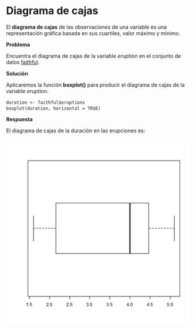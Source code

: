 
# Diagrama de cajas

El __diagrama de cajas__ de las observaciones de una variable es una representación gráfica basada en sus cuartiles, valor máximo y mínimo.

__Problema__

Encuentra el diagrama de cajas de la variable _eruption_ en el conjunto de datos [faithful](../chapter2/nquantitative.md).

__Solución__

Aplicaremos la función __boxplot()__ para producir el diagrama de cajas de la variable _eruption_.

```
duration <- faithful$eruptions
boxplot(duration, horizontal = TRUE)

```

__Respuesta__

El diagrama de cajas de la duración en las erupciones es:

![plot of chunk boxplot](figure/boxplot-1.png)
